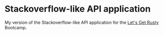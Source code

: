   # Stackoverflow-like API application  
My version of the Stackoverflow-like API application for the [Let's Get Rusty](https://github.com/letsgetrusty/bootcamp/tree/master/4.%20Projects/2.%20API/Problem) Bootcamp.
